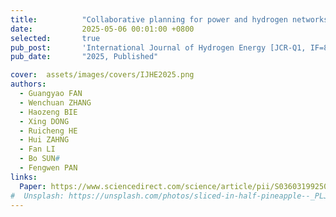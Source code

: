 ```yaml
---
title:          "Collaborative planning for power and hydrogen networks considering hydrogen pipeline slow dynamic and pipe storage characteristics"
date:           2025-05-06 00:01:00 +0800
selected:       true
pub_post:       'International Journal of Hydrogen Energy [JCR-Q1, IF=8.1]'
pub_date:       "2025, Published"

cover:  assets/images/covers/IJHE2025.png
authors:
  - Guangyao FAN
  - Wenchuan ZHANG
  - Haozeng BIE
  - Xing DONG
  - Ruicheng HE
  - Hui ZAHNG
  - Fan LI
  - Bo SUN#
  - Fengwen PAN
links:
  Paper: https://www.sciencedirect.com/science/article/pii/S0360319925016489
#  Unsplash: https://unsplash.com/photos/sliced-in-half-pineapple--_PLJZmHZzk
---
```

